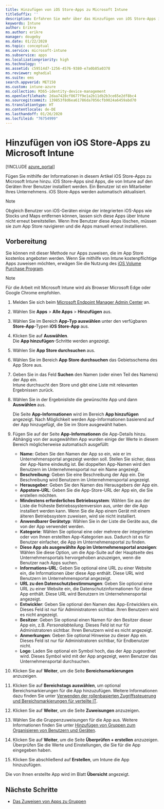 ```yaml
---
title: Hinzufügen von iOS Store-Apps zu Microsoft Intune
titleSuffix: ''
description: Erfahren Sie mehr über das Hinzufügen von iOS Store-Apps in Microsoft Intune. Sie können mit dieser Methode Apps zuweisen, die im App Store kostenlos angeboten werden.
keywords: Intune
author: Erikre
ms.author: erikre
manager: dougeby
ms.date: 01/22/2020
ms.topic: conceptual
ms.service: microsoft-intune
ms.subservice: apps
ms.localizationpriority: high
ms.technology: ''
ms.assetid: c59514d7-1256-4576-9380-e7a0b85a0378
ms.reviewer: mghadial
ms.suite: ems
search.appverid: MET150
ms.custom: intune-azure
ms.collection: M365-identity-device-management
ms.openlocfilehash: 2daa7428cf8677f9e1a2b11db2b3ce65e2df8bc4
ms.sourcegitcommit: 139853f8d6ea61786da7056cfb9024a6459abd70
ms.translationtype: HT
ms.contentlocale: de-DE
ms.lasthandoff: 01/26/2020
ms.locfileid: "76754999"
---
```

# <a name="add-ios-store-apps-to-microsoft-intune"></a>Hinzufügen von iOS Store-Apps zu Microsoft Intune

[!INCLUDE [azure_portal](../includes/azure_portal.md)]

Fügen Sie mithilfe der Informationen in diesem Artikel iOS Store-Apps zu Microsoft Intune hinzu. iOS Store-Apps sind Apps, die von Intune auf den Geräten Ihrer Benutzer installiert werden. Ein Benutzer ist ein Mitarbeiter Ihres Unternehmens. iOS Store-Apps werden automatisch aktualisiert.

>[!NOTE]
>Obgleich Benutzer von iOS-Geräten einige der integrierten iOS-Apps wie Stocks und Maps entfernen können, lassen sich diese Apps über Intune nicht erneut bereitstellen. Wenn Ihre Benutzer diese Apps löschen, müssen sie zum App Store navigieren und die Apps manuell erneut installieren.

## <a name="before-you-start"></a>Vorbereitung

Sie können mit dieser Methode nur Apps zuweisen, die im App Store kostenlos angeboten werden. Wenn Sie mithilfe von Intune kostenpflichtige Apps zuweisen möchten, erwägen Sie die Nutzung des [iOS Volume Purchase Program](vpp-apps-ios.md).

>[!NOTE]
>Für die Arbeit mit Microsoft Intune wird als Browser Microsoft Edge oder Google Chrome empfohlen.

1. Melden Sie sich beim [Microsoft Endpoint Manager Admin Center](https://go.microsoft.com/fwlink/?linkid=2109431) an.
2. Wählen Sie **Apps** > **Alle Apps** > **Hinzufügen** aus.
3. Wählen Sie im Bereich **App-Typ auswählen** unter den verfügbaren **Store-App**-Typen **iOS Store-App** aus.
4. Klicken Sie auf **Auswählen**.<br>
   Die **App hinzufügen**-Schritte werden angezeigt.
5. Wählen Sie **App Store durchsuchen** aus.
6. Wählen Sie im Bereich **App Store durchsuchen** das Gebietsschema des App Store aus.
7. Geben Sie in das Feld **Suchen** den Namen (oder einen Teil des Namens) der App ein.  
    Intune durchsucht den Store und gibt eine Liste mit relevanten Ergebnissen zurück.
8. Wählen Sie in der Ergebnisliste die gewünschte App und dann **Auswählen** aus.<br>

   Die Seite **App-Informationen** wird im Bereich **App hinzufügen** angezeigt. Nach Möglichkeit werden App-Informationen basierend auf der App hinzugefügt, die Sie im Store ausgewählt haben.

9. Fügen Sie auf der Seite **App-Informationen** die App-Details hinzu. Abhängig von der ausgewählten App wurden einige der Werte in diesem Bereich möglicherweise automatisch ausgefüllt:
    - **Name:** Geben Sie den Namen der App so ein, wie er im Unternehmensportal angezeigt werden soll. Stellen Sie sicher, dass der App-Name eindeutig ist. Bei doppelten App-Namen wird den Benutzern im Unternehmensportal nur ein Name angezeigt.
    - **Beschreibung:** Geben Sie eine Beschreibung der App ein. Die Beschreibung wird Benutzern im Unternehmensportal angezeigt.
    - **Herausgeber**: Geben Sie den Namen des Herausgebers der App ein.
    - **Appstore-URL**: Geben Sie die App-Store-URL der App ein, die Sie erstellen möchten.
    - **Mindestens erforderliches Betriebssystem**: Wählen Sie aus der Liste die früheste Betriebssystemversion aus, unter der die App installiert werden kann. Wenn Sie die App einem Gerät mit einem älteren Betriebssystem zuweisen, wird sie nicht installiert.
    - **Anwendbarer Gerätetyp**: Wählen Sie in der Liste die Geräte aus, die von der App verwendet werden.
    - **Kategorie**: Wählen Sie optional eine oder mehrere der integrierten oder von Ihnen erstellten App-Kategorien aus. Dadurch ist es für Benutzer einfacher, die App im Unternehmensportal zu finden.
    - **Diese App als ausgewählte App im Unternehmensportal anzeigen**: Wählen Sie diese Option, um die App-Suite auf der Hauptseite des Unternehmensportals hervorgehoben anzuzeigen, wenn die Benutzer nach Apps suchen.
    - **Informations-URL**: Geben Sie optional eine URL zu einer Website ein, die Informationen über diese App enthält. Diese URL wird Benutzern im Unternehmensportal angezeigt.
    - **URL zu den Datenschutzbestimmungen**: Geben Sie optional eine URL zu einer Website ein, die Datenschutzinformationen für diese App enthält. Diese URL wird Benutzern im Unternehmensportal angezeigt.
    - **Entwickler**: Geben Sie optional den Namen des App-Entwicklers ein. Dieses Feld ist nur für Administratoren sichtbar. Ihren Benutzern wird es nicht angezeigt.
    - **Besitzer**: Geben Sie optional einen Namen für den Besitzer dieser App ein, z.B. *Personalabteilung*. Dieses Feld ist nur für Administratoren sichtbar. Ihren Benutzern wird es nicht angezeigt.
    - **Anmerkungen**: Geben Sie optional Hinweise zu dieser App ein. Dieses Feld ist nur für Administratoren sichtbar, für Endbenutzer nicht.
    - **Logo**: Laden Sie optional ein Symbol hoch, das der App zugeordnet wird. Dieses Symbol wird mit der App angezeigt, wenn Benutzer das Unternehmensportal durchsuchen.
10. Klicken Sie auf **Weiter**, um die Seite **Bereichsmarkierungen** anzuzeigen.
11. Klicken Sie auf **Bereichstags auswählen**, um optional Bereichsmarkierungen für die App hinzuzufügen. Weitere Informationen dazu finden Sie unter [Verwenden der rollenbasierten Zugriffssteuerung und Bereichsmarkierungen für verteilte IT](~/fundamentals/scope-tags.md).
12. Klicken Sie auf **Weiter**, um die Seite **Zuweisungen** anzuzeigen.
13. Wählen Sie die Gruppenzuweisungen für die App aus. Weitere Informationen finden Sie unter [Hinzufügen von Gruppen zum Organisieren von Benutzern und Geräten](~/fundamentals/groups-add.md). 
14. Klicken Sie auf **Weiter**, um die Seite **Überprüfen + erstellen** anzuzeigen. Überprüfen Sie die Werte und Einstellungen, die Sie für die App eingegeben haben.
15. Klicken Sie abschließend auf **Erstellen**, um Intune die App hinzuzufügen.

Die von Ihnen erstellte App wird im Blatt **Übersicht** angezeigt.

## <a name="next-steps"></a>Nächste Schritte

- [Das Zuweisen von Apps zu Gruppen](apps-deploy.md)
